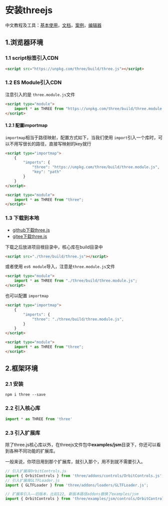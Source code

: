 # 安装threejs

中文教程及工具：[基本使用](https://www.three3d.cn/manual/#zh/fundamentals)，[文档](https://www.three3d.cn/docs/index.html#manual/zh/introduction/Creating-a-scene)，[案例](https://www.three3d.cn/examples/#webgl_animation_keyframes)，[编辑器](https://xarzhi.gitee.io/editor/)

## 1.浏览器环境

### 1.1 script标签引入CDN

```html
<script src="https://unpkg.com/three/build/three.js"></script>
```

### 1.2 ES Module引入CDN

注意引入的是 `three.module.js`文件

```html
<script type="module">
    import * as THREE from "https://unpkg.com/three/build/three.module.js";
</script>
```

#### 1.2.1 配置importmap

`importmap`相当于路径映射，配置方式如下，当我们使用 `import`引入一个库时，可以不用写很长的路径，直接写映射的key就行

```html
<script type="importmap">
    {
		"imports": {
			"three": "https://unpkg.com/three/build/three.module.js",
			"key": "path"
		}
	}
</script>

<script type="module">
    import * as THREE from "three";
</script>
```

### 1.3 下载到本地

- [github下载three.js](https://github.com/mrdoob/three.js)
- [gitee下载three.js](https://gitee.com/mirrors/three.js)

下载之后放进项目根目录中，核心库在build目录中

```html
<script src="./three/build/three.js"></script>
```

或者使用 `es6 module`导入，注意是`three.module.js`文件

```html
<script type="module">
    import * as THREE from "./three/build/three.module.js";
</script>
```

也可以配置 `importmap`

```html
<script type="importmap">
    {
		"imports": {
			"three": "./three/build/three.module.js",
		}
	}
</script>

<script type="module">
    import * as THREE from "three";
</script>
```



## 2.框架环境

### 2.1 安装

```shell
npm i three --save
```

### 2.2 引入核心库

```js
import * as THREE from 'three'
```

### 2.3 引入扩展库

除了three.js核心库以外，在threejs文件包中**examples/jsm**目录下，你还可以看到各种不同功能的扩展库。

一般来说，你项目用到那个扩展库，就引入那个，用不到就不需要引入。

```javascript
// 引入扩展库OrbitControls.js
import { OrbitControls } from 'three/addons/controls/OrbitControls.js';
// 引入扩展库GLTFLoader.js
import { GLTFLoader } from 'three/addons/loaders/GLTFLoader.js';
```

```javascript
// 扩展库引入——旧版本，比如122, 新版本路径addons替换了examples/jsm
import { OrbitControls } from 'three/examples/jsm/controls/OrbitControls.js';
```

